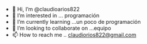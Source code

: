 - 👋 Hi, I’m @claudioarios822
- 👀 I’m interested in ... programación 
- 🌱 I’m currently learning ...un poco de programación 
- 💞️ I’m looking to collaborate on ...equipo
- 📫 How to reach me .. claudiorios822@gmail.com

<!---
claudioarios822/claudioarios822 is a ✨ special ✨ repository because its `README.md` (this file) appears on your GitHub profile.
You can click the Preview link to take a look at your changes.
--->
